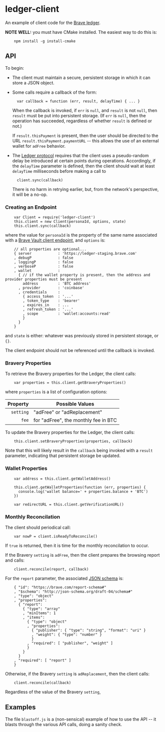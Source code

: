# ledger-client
An example of client code for the [Brave ledger](https://github.com/brave/ledger).

**NOTE WELL:**
you must have CMake installed. The easiest way to do this is:

        npm install -g install-cmake

## API

To begin:

- The client must maintain a secure, persistent storage in which it can store a JSON object.

- Some calls require a callback of the form:

        var callback = function (err, result, delayTime) { ... }

    When the callback is invoked,
if `err` is `null`, and `result` is not `null`, then `result` must be put into persistent storage.
(If `err` is `null`,
then the operation has succeeded,
regardless of whether `result` is defined or not.)

    If `result.thisPayment` is present,
then the user should be directed to the URL `result.thisPayment.paymentURL` --
this allows the use of an external wallet for `adFree` behavior.

- The [Ledger protocol](https://github.com/brave/ledger/tree/master/documentation/Ledger-Principles.md)
requires that the client uses a pseudo-random delay be introduced at certain points during operations.
Accordingly,
if the `delayTime` parameter is defined,
then the client should wait at least `delayTime` milliseconds before making a call to

        client.sync(callback)

    There is no harm in retrying earlier,
but,
from the network's perspective,
it will be a no-op.

### Creating an Endpoint

        var Client = require('ledger-client')
        this.client = new Client(personaId, options, state)
        this.client.sync(callback)

where the value for `personaId` is the property of the same name associated with a
[Brave Vault client endpoint](https://github.com/brave/vault-client#vault-properties),
and `options` is:

        // all properties are optional...
        { server            : 'https://ledger-staging.brave.com'
        , debugP            : false
        , loggingP          : false
        , verboseP          : false
        , wallet            :
          { // if the wallet property is present, then the address and provider properties must be present
            address         : 'BTC address'
          , provider        : 'coinbase'
          , credentials     :
            { access_token  : '...'
            , token_type    : 'bearer'
            , expires_in    : ...
            , refresh_token : '...'
            , scope         : 'wallet:accounts:read'
            }
          }
        }

and `state` is either: whatever was previously stored in persistent storage, or `{}`.

The client endpoint should not be referenced until the callback is invoked.

### Bravery Properties
To retrieve the Bravery properties for the Ledger,
the client calls:

        var properties = this.client.getBraveryProperties()

where `properties` is a list of configuration options:

| Property    | Possible Values                      |
|------------:|--------------------------------------|
| `setting`   | "adFree" or "adReplacement"          |
| `fee`       | for "adFree", the monthly fee in BTC |

To update the Bravery properties for the Ledger,
the client calls:

        this.client.setBraveryProperties(properties, callback)

Note that this will likely result in the `callback` being invoked with a `result` parameter,
indicating that persistent storage be updated.

### Wallet Properties

        var address = this.client.getWalletAddress()

        this.client.getWalletProperties(function (err, properties) {
          console.log('wallet balance=' + properties.balance + 'BTC')
        })

        var redirectURL = this.client.getVerificationURL()

### Monthly Reconcilation
The client should periodical call:

        var nowP = client.isReadyToReconcile()

If `true` is returned,
then it is time for the monthly reconcilation to occur.

If the Bravery `setting` is `adFree`,
then the client prepares the browsing report and calls:

        client.reconcile(report, callback)

For the `report` parameter, the associated [JSON schema](http://json-schema.org/latest/json-schema-core.html) is:

        { "id": "https://brave.com/report-schema#"
        , "$schema": "http://json-schema.org/draft-04/schema#"
        , "type": "object"
        , "properties":
          { "report":
            { "type": "array"
            , "minItems": 1
            , "items":
              { "type": "object"
              , "properties":
                { "publisher": { "type": "string", "format": "uri" }
                , "weight": { "type": "number" }
                }
              , "required": [ "publisher", "weight" ]
              }
            }
          }
        , "required": [ "report" ]
        }


Otherwise, if the Bravery `setting` is `adReplacement`, then the client calls:

        client.reconcile(callback)

Regardless of the value of the Bravery `setting`,


## Examples
The file `blastoff.js` is a (non-sensical) example of how to use the API --
it blasts through the various API calls,
doing a sanity check.
